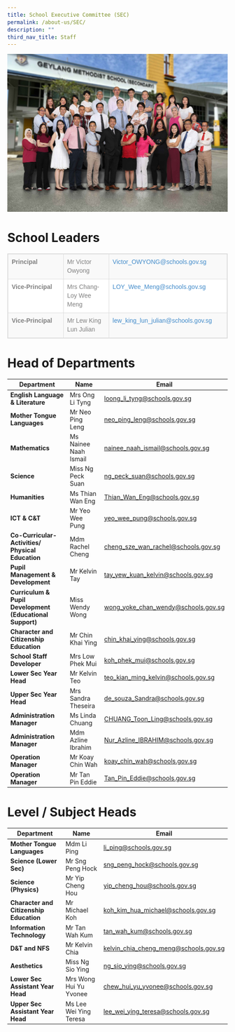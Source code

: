 ```yaml
---
title: School Executive Committee (SEC)
permalink: /about-us/SEC/
description: ""
third_nav_title: Staff
---
```


![](/images/School%20Executive%20Committee%20v2.jpg)
# School Leaders

<table class="table table-bordered table-striped table-responsive" style="box-sizing: border-box; border-collapse: collapse; border-spacing: 0px; background-color: rgb(255, 255, 255); width: 841px; max-width: 100%; margin-bottom: 20px; border: 1px solid rgb(221, 221, 221); min-height: 0.01%; overflow-x: auto; color: rgb(128, 128, 128); font-family: Helvetica, Verdana, Arial, sans-serif; font-size: 14px; font-style: normal; font-variant-ligatures: normal; font-variant-caps: normal; font-weight: 400; letter-spacing: normal; orphans: 2; text-align: start; text-transform: none; white-space: normal; widows: 2; word-spacing: 0px; -webkit-text-stroke-width: 0px; text-decoration-thickness: initial; text-decoration-style: initial; text-decoration-color: initial;"><tbody style="box-sizing: border-box;"><tr style="box-sizing: border-box; background-color: rgb(249, 249, 249);"><td style="box-sizing: border-box; padding: 8px; line-height: 1.42857; vertical-align: top; border: 1px solid rgb(221, 221, 221); width: 271px;"><strong style="box-sizing: border-box; font-weight: 700;">Principal</strong></td><td style="box-sizing: border-box; padding: 8px; line-height: 1.42857; vertical-align: top; border: 1px solid rgb(221, 221, 221); width: 206px;">Mr Victor Owyong</td><td style="box-sizing: border-box; padding: 8px; line-height: 1.42857; vertical-align: top; border: 1px solid rgb(221, 221, 221); width: 344px;"><a class="rABsFf RffVmb AL18ce" href="mailto:Victor_OWYONG@schools.gov.sg" target="_blank" rel="noopener" data-tooltip-position="top" data-tooltip="From your Google Contacts" style="box-sizing: border-box; background-color: transparent; color: rgb(66, 139, 202); text-decoration: none;">Victor_OWYONG@schools.gov.sg</a></td></tr><tr style="box-sizing: border-box;"><td style="box-sizing: border-box; padding: 8px; line-height: 1.42857; vertical-align: top; border: 1px solid rgb(221, 221, 221); width: 271px;"><strong style="box-sizing: border-box; font-weight: 700;">Vice-Principal</strong></td><td style="box-sizing: border-box; padding: 8px; line-height: 1.42857; vertical-align: top; border: 1px solid rgb(221, 221, 221); width: 206px;">Mrs Chang-Loy Wee Meng</td><td style="box-sizing: border-box; padding: 8px; line-height: 1.42857; vertical-align: top; border: 1px solid rgb(221, 221, 221); width: 344px;"><a href="mailto:LOY_Wee_Meng@schools.gov.sg" style="box-sizing: border-box; background-color: transparent; color: rgb(66, 139, 202); text-decoration: none;">LOY_Wee_Meng@schools.gov.sg</a></td></tr><tr style="box-sizing: border-box; background-color: rgb(249, 249, 249);"><td style="box-sizing: border-box; padding: 8px; line-height: 1.42857; vertical-align: top; border: 1px solid rgb(221, 221, 221); width: 271px;"><strong style="box-sizing: border-box; font-weight: 700;">Vice-Principal</strong></td><td style="box-sizing: border-box; padding: 8px; line-height: 1.42857; vertical-align: top; border: 1px solid rgb(221, 221, 221); width: 206px;">Mr Lew King Lun Julian</td><td style="box-sizing: border-box; padding: 8px; line-height: 1.42857; vertical-align: top; border: 1px solid rgb(221, 221, 221); width: 344px;"><a href="mailto:lew_king_lun_julian@schools.gov.sg" style="box-sizing: border-box; background-color: transparent; color: rgb(66, 139, 202); text-decoration: none;">lew_king_lun_julian@schools.gov.sg</a></td></tr></tbody></table>





# Head of Departments


| Department | Name | Email |
| -------- | -------- | -------- |
| **English Language & Literature**     | Mrs Ong Li Tyng     |[loong\_li\_tyng@schools.gov.sg](mailto:loong_li_tyng@schools.gov.sg) |
| **Mother Tongue Languages**     | Mr Neo Ping Leng     |[neo\_ping\_leng@schools.gov.sg](mailto:neo_ping_leng@schools.gov.sg) |
| **Mathematics** | Ms Nainee Naah Ismail | [nainee\_naah\_ismail@schools.gov.sg](mailto:nainee_naah_ismail@schools.gov.sg) |
| **Science**     | Miss Ng Peck Suan     | [ng\_peck\_suan@schools.gov.sg](mailto:ng_peck_suan@schools.gov.sg) |
| **Humanities**    | Ms Thian Wan Eng     | [Thian\_Wan\_Eng@schools.gov.sg](mailto:Thian_Wan_Eng@schools.gov.sg)     |
| **ICT & C&T**| Mr Yeo Wee Pung     | [yeo\_wee\_pung@schools.gov.sg](mailto:yeo_wee_pung@schools.gov.sg)     |
| **Co-Curricular-Activities/ Physical Education**     | Mdm Rachel Cheng     | [cheng\_sze\_wan\_rachel@schools.gov.sg](mailto:cheng_sze_wan_rachel@schools.gov.sg)    |
| **Pupil Management & Development**     | Mr Kelvin Tay     | [tay\_yew\_kuan\_kelvin@schools.gov.sg](mailto:tay_yew_kuan_kelvin@schools.gov.sg)     |
| **Curriculum & Pupil Development (Educational Support)**     | Miss Wendy Wong     | [wong\_yoke\_chan\_wendy@schools.gov.sg](mailto:wong_yoke_chan_wendy@schools.gov.sg)     |
| **Character and Citizenship Education**   | Mr Chin Khai Ying    | [chin\_khai\_ying@schools.gov.sg](mailto:chin_khai_ying@schools.gov.sg)     |
| **School Staff Developer**     | Mrs Low Phek Mui     | [koh\_phek\_mui@schools.gov.sg](mailto:koh_phek_mui@schools.gov.sg)     |
| **Lower Sec Year Head**     | Mr Kelvin Teo    | [teo\_kian\_ming\_kelvin@schools.gov.sg](mailto:teo_kian_ming_kelvin@schools.gov.sg)
| **Upper Sec Year Head**     | Mrs Sandra Theseira   | [de\_souza\_Sandra@schools.gov.sg](mailto:de_souza_Sandra@schools.gov.sg)     |
| **Administration Manager**     | Ms Linda Chuang    | [CHUANG\_Toon\_Ling@schools.gov.sg](mailto:CHUANG_Toon_Ling@schools.gov.sg)     |
| **Administration Manager**    | Mdm Azline Ibrahim     | [Nur\_Azline\_IBRAHIM@schools.gov.sg](mailto:Nur_Azline_IBRAHIM@schools.gov.sg)    |
| **Operation Manager**   | Mr Koay Chin Wah   | [koay\_chin\_wah@schools.gov.sg](mailto:koay_chin_wah@schools.gov.sg)    |
| **Operation Manager**    | Mr Tan Pin Eddie    | [Tan\_Pin\_Eddie@schools.gov.sg](mailto:Tan_Pin_Eddie@schools.gov.sg)    |

# Level / Subject Heads


| Department | Name | Email |
| -------- | -------- | -------- |
| **Mother Tongue Languages**     | Mdm Li Ping     | [li\_ping@schools.gov.sg](mailto:li_ping@schools.gov.sg)    |
| **Science (Lower Sec)**   | Mr Sng Peng Hock    | [sng\_peng\_hock@schools.gov.sg](mailto:sng_peng_hock@schools.gov.sg)     |
| **Science (Physics)**   | Mr Yip Cheng Hou    | [yip\_cheng\_hou@schools.gov.sg](mailto:yip_cheng_hou@schools.gov.sg)     |
| **Character and Citizenship Education**     | Mr Michael Koh     | [koh\_kim\_hua\_michael@schools.gov.sg](mailto:koh_kim_hua_michael@schools.gov.sg)     |
| **Information Technology**   | Mr Tan Wah Kum    | [tan\_wah\_kum@schools.gov.sg](mailto:tan_wah_kum@schools.gov.sg)     |
| **D&T and NFS**     | Mr Kelvin Chia     | [kelvin\_chia\_cheng\_meng@schools.gov.sg](mailto:kelvin_chia_cheng_meng@schools.gov.sg)     |
| **Aesthetics**    | Miss Ng Sio Ying   | [ng\_sio\_ying@schools.gov.sg](mailto:ng_sio_ying@schools.gov.sg)     |
| **Lower Sec Assistant Year Head**    | Mrs Wong Hui Yu Yvonee    | [chew\_hui\_yu\_yvonee@schools.gov.sg](mailto:chew_hui_yu_yvonee@schools.gov.sg)   |
| **Upper Sec Assistant Year Head**  | Ms Lee Wei Ying Teresa   | [lee\_wei\_ying\_teresa@schools.gov.sg](mailto:lee_wei_ying_teresa@schools.gov.sg)   |
